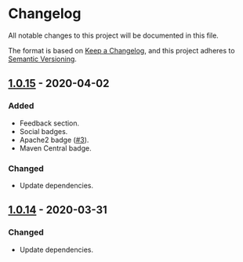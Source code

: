 # Changelog
All notable changes to this project will be documented in this file.

The format is based on [Keep a Changelog](https://keepachangelog.com/en/1.0.0/),
and this project adheres to [Semantic Versioning](https://semver.org/spec/v2.0.0.html).


## [1.0.15](https://github.com/quantummaid/quantummaid-tutorials/blob/master/README.md) - 2020-04-02
### Added
- Feedback section.
- Social badges.
- Apache2 badge ([#3](https://github.com/quantummaid/quantummaid-tutorials/issues/3)).
- Maven Central badge.
### Changed
- Update dependencies.

## [1.0.14](https://github.com/quantummaid/quantummaid-tutorials/blob/master/README.md) - 2020-03-31
### Changed
- Update dependencies.
 